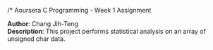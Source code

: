 /* Aoursera C Programming - Week 1 Assignment

**Author**: Chang Jih-Teng  
**Description**: This project performs statistical analysis on an array of unsigned char data.

